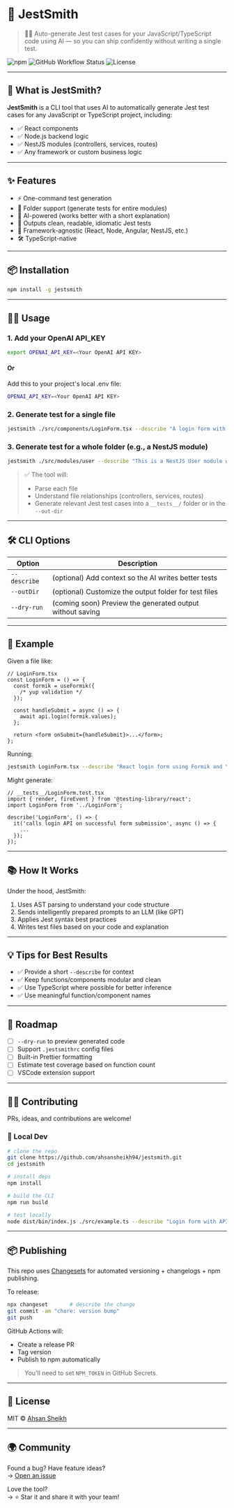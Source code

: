 # 🧪 JestSmith

> 🧠💥 Auto-generate Jest test cases for your JavaScript/TypeScript code using AI — so you can ship confidently without writing a single test.

![npm](https://img.shields.io/npm/v/jestsmith)
![GitHub Workflow Status](https://img.shields.io/github/actions/workflow/status/ahsansheikh94/jestsmith/release.yml?branch=main)
![License](https://img.shields.io/github/license/ahsansheikh94/jestsmith)

---

## 🚀 What is JestSmith?

**JestSmith** is a CLI tool that uses AI to automatically generate Jest test cases for any JavaScript or TypeScript project, including:

- ✅ React components
- ✅ Node.js backend logic
- ✅ NestJS modules (controllers, services, routes)
- ✅ Any framework or custom business logic

---

## ✨ Features

- ⚡ One-command test generation
- 📂 Folder support (generate tests for entire modules)
- 🧠 AI-powered (works better with a short explanation)
- 📝 Outputs clean, readable, idiomatic Jest tests
- 🧰 Framework-agnostic (React, Node, Angular, NestJS, etc.)
- 🛠️ TypeScript-native

---

## 📦 Installation

```bash
npm install -g jestsmith
```

---

## 🧑‍💻 Usage

### 1. Add your OpenAI API_KEY

```bash
export OPENAI_API_KEY=<Your OpenAI API KEY>
```

#### Or

Add this to your project's local .env file:

```bash
OPENAI_API_KEY=<Your OpenAI API KEY>
```

### 2. Generate test for a single file

```bash
jestsmith ./src/components/LoginForm.tsx --describe "A login form with Formik + Yup that hits a login API on submit"
```

### 3. Generate test for a whole folder (e.g., a NestJS module)

```bash
jestsmith ./src/modules/user --describe "This is a NestJS User module with CRUD operations"
```

> ✅ The tool will:
>
> - Parse each file
> - Understand file relationships (controllers, services, routes)
> - Generate relevant Jest test cases into a `__tests__/` folder or in the `--out-dir`

---

## 🛠 CLI Options

| Option       | Description                                               |
| ------------ | --------------------------------------------------------- |
| `--describe` | (optional) Add context so the AI writes better tests      |
| `--outDir`   | (optional) Customize the output folder for test files     |
| `--dry-run`  | (coming soon) Preview the generated output without saving |

---

## 📁 Example

Given a file like:

```tsx
// LoginForm.tsx
const LoginForm = () => {
  const formik = useFormik({
    /* yup validation */
  });

  const handleSubmit = async () => {
    await api.login(formik.values);
  };

  return <form onSubmit={handleSubmit}>...</form>;
};
```

Running:

```bash
jestsmith LoginForm.tsx --describe "React login form using Formik and Yup"
```

Might generate:

```tsx
// __tests__/LoginForm.test.tsx
import { render, fireEvent } from '@testing-library/react';
import LoginForm from '../LoginForm';

describe('LoginForm', () => {
  it('calls login API on successful form submission', async () => {
    ...
  });
});
```

---

## 📚 How It Works

Under the hood, JestSmith:

1. Uses AST parsing to understand your code structure
2. Sends intelligently prepared prompts to an LLM (like GPT)
3. Applies Jest syntax best practices
4. Writes test files based on your code and explanation

---

## 💡 Tips for Best Results

- ✅ Provide a short `--describe` for context
- ✅ Keep functions/components modular and clean
- ✅ Use TypeScript where possible for better inference
- ✅ Use meaningful function/component names

---

## 🤖 Roadmap

- [ ] `--dry-run` to preview generated code
- [ ] Support `.jestsmithrc` config files
- [ ] Built-in Prettier formatting
- [ ] Estimate test coverage based on function count
- [ ] VSCode extension support

---

## 🧑‍🎤 Contributing

PRs, ideas, and contributions are welcome!

### 🔧 Local Dev

```bash
# clone the repo
git clone https://github.com/ahsansheikh94/jestsmith.git
cd jestsmith

# install deps
npm install

# build the CLI
npm run build

# test locally
node dist/bin/index.js ./src/example.ts --describe "Login form with API call"
```

---

## 📦 Publishing

This repo uses [Changesets](https://github.com/changesets/changesets) for automated versioning + changelogs + npm publishing.

To release:

```bash
npx changeset       # describe the change
git commit -am "chore: version bump"
git push
```

GitHub Actions will:

- Create a release PR
- Tag version
- Publish to npm automatically

> You’ll need to set `NPM_TOKEN` in GitHub Secrets.

---

## 🪪 License

MIT © [Ahsan Sheikh](https://github.com/ahsansheikh94)

---

## 🌍 Community

Found a bug? Have feature ideas?  
→ [Open an issue](https://github.com/ahsansheikh94/jestsmith/issues)

Love the tool?  
→ ⭐ Star it and share it with your team!

```

```
